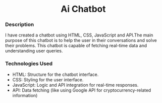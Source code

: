 
<h1 align="center">Ai Chatbot</h1>
    <h3 align="left">Description
</h3>
 <p>
I have created a chatbot using HTML, CSS, JavaScript and API.The main purpose of this chatbot is to help the user in their conversations and solve their problems. This chatbot is capable of fetching real-time data and understanding user queries.

</p>
<h3 align="left" >Technologies Used</h3>
<ul>
    <li>HTML: Structure for the chatbot interface.</li>
      <li>CSS: Styling for the user interface.</li>
      <li>JavaScript: Logic and API integration for real-time responses.
</li>
    <li>API: Data fetching (like using Google API for cryptocurrency-related information)</li>
</ul>


 

